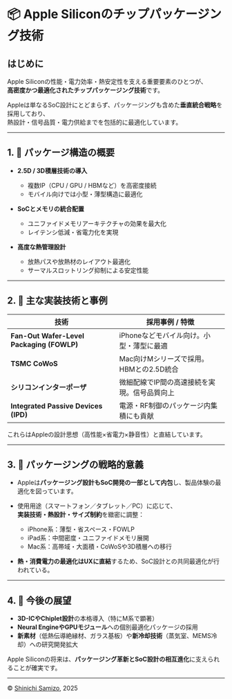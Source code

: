 # 📦 Apple Siliconのチップパッケージング技術

## はじめに

Apple Siliconの性能・電力効率・熱安定性を支える重要要素のひとつが、  
**高密度かつ最適化されたチップパッケージング技術**です。

Appleは単なるSoC設計にとどまらず、パッケージングも含めた**垂直統合戦略**を採用しており、  
熱設計・信号品質・電力供給までを包括的に最適化しています。

---

## 1. 🧩 パッケージ構造の概要

- **2.5D / 3D積層技術の導入**  
  - 複数IP（CPU / GPU / HBMなど）を高密度接続  
  - モバイル向けでは小型・薄型構造に最適化

- **SoCとメモリの統合配置**  
  - ユニファイドメモリアーキテクチャの効果を最大化  
  - レイテンシ低減・省電力化を実現

- **高度な熱管理設計**  
  - 放熱パスや放熱材のレイアウト最適化  
  - サーマルスロットリング抑制による安定性能

---

## 2. 🔧 主な実装技術と事例

| 技術                        | 採用事例 / 特徴                                 |
|-----------------------------|--------------------------------------------------|
| **Fan-Out Wafer-Level Packaging (FOWLP)** | iPhoneなどモバイル向け。小型・薄型に最適         |
| **TSMC CoWoS**              | Mac向けMシリーズで採用。HBMとの2.5D統合         |
| **シリコンインターポーザ**  | 微細配線でIP間の高速接続を実現。信号品質向上     |
| **Integrated Passive Devices (IPD)** | 電源・RF制御のパッケージ内集積にも貢献         |

これらはAppleの設計思想（高性能×省電力×静音性）と直結しています。

---

## 3. 🎯 パッケージングの戦略的意義

- Appleは**パッケージング設計もSoC開発の一部として内包**し、製品体験の最適化を図っています。

- 使用用途（スマートフォン／タブレット／PC）に応じて、  
  **実装技術・熱設計・サイズ制約**を緻密に調整：

  - iPhone系：薄型・省スペース・FOWLP  
  - iPad系：中間密度・ユニファイドメモリ展開  
  - Mac系：高帯域・大面積・CoWoSや3D積層への移行

- **熱・消費電力の最適化はUXに直結**するため、SoC設計との共同最適化が行われている。

---

## 4. 🔭 今後の展望

- **3D-ICやChiplet設計**の本格導入（特にM系で顕著）
- **Neural EngineやGPUモジュール**への個別最適化パッケージの採用
- **新素材**（低熱伝導絶縁材、ガラス基板）や**新冷却技術**（蒸気室、MEMS冷却）への研究開発拡大

Apple Siliconの将来は、**パッケージング革新とSoC設計の相互進化**に支えられることが確実です。

---

© [Shinichi Samizo](https://github.com/Samizo-AITL), 2025
